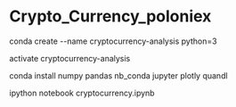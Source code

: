 # Crypto_Currency_poloniex

conda create --name cryptocurrency-analysis python=3

activate cryptocurrency-analysis

conda install numpy pandas nb_conda jupyter plotly quandl

ipython notebook cryptocurrency.ipynb
